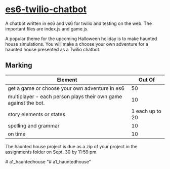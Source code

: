 # <a href="https://github.com/rhildred/es6-twilio-chatbot" target="_blank">es6-twilio-chatbot</a>
A chatbot written in es6 and vs6 for twilio and testing on the web. The important files are index.js and game.js.

A popular theme for the upcoming Halloween holiday is to make haunted house simulations. You will make a choose your own adventure for a haunted house presented as a Twilio chatbot. 

Marking
-----

|Element|Out Of|
|---|---|
|get a game or choose your own adventure in es6| 50|
|multiplayer - each person plays their own game against the bot.| 10|
|story elements or states|1 each up to 20|
|spelling and grammar|10|
|on time|10|

The haunted house project is due as a zip of your project in the assignments folder on Sept. 30 by 11:59 pm.



#   a 1 _ h a u n t e d h o u s e  
 "# a1_hauntedhouse" 
